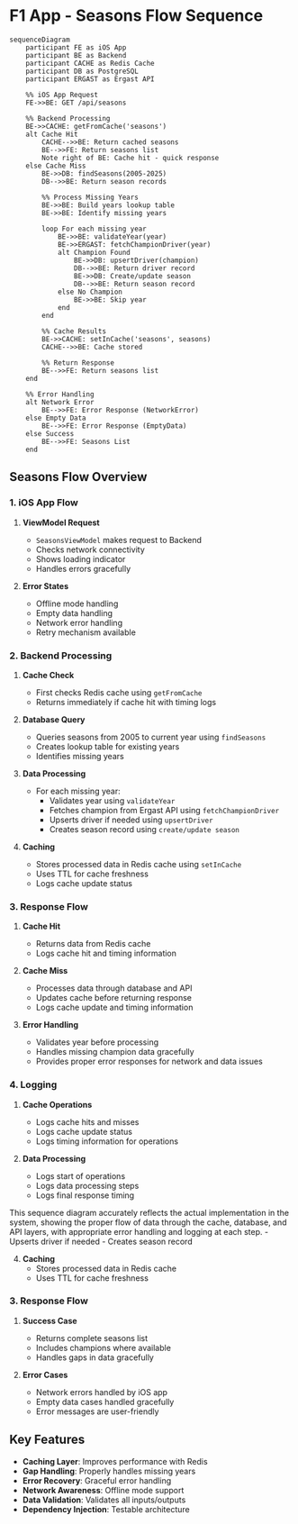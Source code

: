 # F1 App - Seasons Flow Sequence

```mermaid
sequenceDiagram
    participant FE as iOS App
    participant BE as Backend
    participant CACHE as Redis Cache
    participant DB as PostgreSQL
    participant ERGAST as Ergast API
    
    %% iOS App Request
    FE->>BE: GET /api/seasons
    
    %% Backend Processing
    BE->>CACHE: getFromCache('seasons')
    alt Cache Hit
        CACHE-->>BE: Return cached seasons
        BE-->>FE: Return seasons list
        Note right of BE: Cache hit - quick response
    else Cache Miss
        BE->>DB: findSeasons(2005-2025)
        DB-->>BE: Return season records
        
        %% Process Missing Years
        BE->>BE: Build years lookup table
        BE->>BE: Identify missing years
        
        loop For each missing year
            BE->>BE: validateYear(year)
            BE->>ERGAST: fetchChampionDriver(year)
            alt Champion Found
                BE->>DB: upsertDriver(champion)
                DB-->>BE: Return driver record
                BE->>DB: Create/update season
                DB-->>BE: Return season record
            else No Champion
                BE->>BE: Skip year
            end
        end
        
        %% Cache Results
        BE->>CACHE: setInCache('seasons', seasons)
        CACHE-->>BE: Cache stored
        
        %% Return Response
        BE-->>FE: Return seasons list
    end
    
    %% Error Handling
    alt Network Error
        BE-->>FE: Error Response (NetworkError)
    else Empty Data
        BE-->>FE: Error Response (EmptyData)
    else Success
        BE-->>FE: Seasons List
    end
```

## Seasons Flow Overview

### 1. iOS App Flow
1. **ViewModel Request**
   - `SeasonsViewModel` makes request to Backend
   - Checks network connectivity
   - Shows loading indicator
   - Handles errors gracefully

2. **Error States**
   - Offline mode handling
   - Empty data handling
   - Network error handling
   - Retry mechanism available

### 2. Backend Processing
1. **Cache Check**
   - First checks Redis cache using `getFromCache`
   - Returns immediately if cache hit with timing logs

2. **Database Query**
   - Queries seasons from 2005 to current year using `findSeasons`
   - Creates lookup table for existing years
   - Identifies missing years

3. **Data Processing**
   - For each missing year:
     - Validates year using `validateYear`
     - Fetches champion from Ergast API using `fetchChampionDriver`
     - Upserts driver if needed using `upsertDriver`
     - Creates season record using `create/update season`

4. **Caching**
   - Stores processed data in Redis cache using `setInCache`
   - Uses TTL for cache freshness
   - Logs cache update status

### 3. Response Flow
1. **Cache Hit**
   - Returns data from Redis cache
   - Logs cache hit and timing information

2. **Cache Miss**
   - Processes data through database and API
   - Updates cache before returning response
   - Logs cache update and timing information

3. **Error Handling**
   - Validates year before processing
   - Handles missing champion data gracefully
   - Provides proper error responses for network and data issues

### 4. Logging
1. **Cache Operations**
   - Logs cache hits and misses
   - Logs cache update status
   - Logs timing information for operations

2. **Data Processing**
   - Logs start of operations
   - Logs data processing steps
   - Logs final response timing

This sequence diagram accurately reflects the actual implementation in the system, showing the proper flow of data through the cache, database, and API layers, with appropriate error handling and logging at each step.
     - Upserts driver if needed
     - Creates season record

4. **Caching**
   - Stores processed data in Redis cache
   - Uses TTL for cache freshness

### 3. Response Flow
1. **Success Case**
   - Returns complete seasons list
   - Includes champions where available
   - Handles gaps in data gracefully

2. **Error Cases**
   - Network errors handled by iOS app
   - Empty data cases handled gracefully
   - Error messages are user-friendly

## Key Features
- **Caching Layer**: Improves performance with Redis
- **Gap Handling**: Properly handles missing years
- **Error Recovery**: Graceful error handling
- **Network Awareness**: Offline mode support
- **Data Validation**: Validates all inputs/outputs
- **Dependency Injection**: Testable architecture
